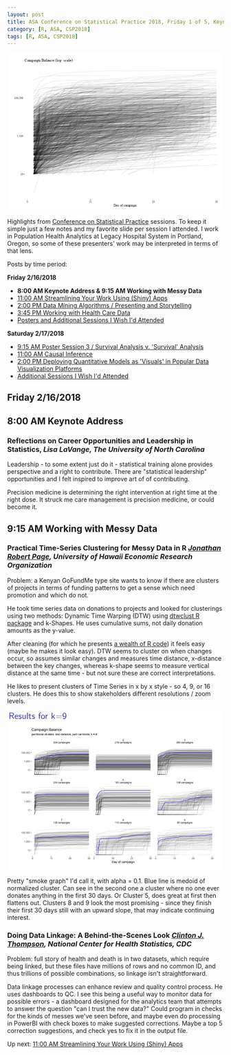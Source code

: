 ```yaml
---
layout: post
title: ASA Conference on Statistical Practice 2018, Friday 1 of 5, Keynote Address & Working with Messy Data
category: [R, ASA, CSP2018]
tags: [R, ASA, CSP2018]
---
```


![All lines](/images/smokelines01.png "All data to be clustered")

Highlights from [Conference on Statistical Practice](https://ww2.amstat.org/meetings/csp/2018/index.cfm) sessions. To keep it simple just a few notes and my favorite slide per session I attended. I work in Population Health Analytics at Legacy Hospital System in Portland, Oregon, so some of these presenters' work may be interpreted in terms of that lens.

Posts by time period:

**Friday 2/16/2018**
* **8:00 AM Keynote Address & 9:15 AM Working with Messy Data**
* [11:00 AM Streamlining Your Work Using (Shiny) Apps](https://dgarmat.github.io/CSP2018-Fri-11am/)
* [2:00 PM Data Mining Algorithms / Presenting and Storytelling](https://dgarmat.github.io/CSP2018-Fri-2pm/)
* [3:45 PM Working with Health Care Data](https://dgarmat.github.io/CSP2018-Fri-345pm/)
* [Posters and Additional Sessions I Wish I'd Attended](https://dgarmat.github.io/CSP2018-Fri-Additional/)

**Saturday 2/17/2018**
* [9:15 AM Poster Session 3 / Survival Analysis v. 'Survival' Analysis](https://dgarmat.github.io/CSP2018-Sat-915am/)
* [11:00 AM Causal Inference](https://dgarmat.github.io/CSP2018-Sat-11am/)
* [2:00 PM Deploying Quantitative Models as 'Visuals' in Popular Data Visualization Platforms](https://dgarmat.github.io/CSP2018-Sat-2pm/)
* [Additional Sessions I Wish I'd Attended](https://dgarmat.github.io/CSP2018-Sat-Additional/)

## Friday 2/16/2018

## 8:00 AM Keynote Address

### Reflections on Career Opportunities and Leadership in Statistics, *Lisa LaVange, The University of North Carolina*

Leadership - to some extent just do it - statistical training alone provides perspective and a right to contribute. There are "statistical leadership" opportunities and I felt inspired to improve art of of contributing.

Precision medicine is determining the right intervention at right time at the right dose. It struck me care management is precision medicine, or could become it.

## 9:15 AM Working with Messy Data 

### Practical Time-Series Clustering for Messy Data in R *[Jonathan Robert Page](http://www2.hawaii.edu/~jrpage/), University of Hawaii Economic Research Organization*

Problem: a Kenyan GoFundMe type site wants to know if there are clusters of projects in terms of funding patterns to get a sense which need promotion and which do not.

He took time series data on donations to projects and looked for clusterings using two methods: Dynamic Time Warping (DTW) using [dtwclust R package](https://cran.r-project.org/web/packages/dtwclust/index.html) and k-Shapes. He uses cumulative sums, not daily donation amounts as the y-value.

After cleaning (for which he presents [a wealth of R code](https://github.com/jonpage/csp2018)) it feels easy (maybe he makes it look easy). DTW seems to cluster on when changes occur, so assumes similar changes and measures time distance, x-distance between the key changes, whereas k-shape seems to measure vertical distance at the same time - but not sure these are correct interpretations. 

He likes to present clusters of Time Series in x by x style - so 4, 9, or 16 clusters. He does this to show stakeholders different resolutions / zoom levels. 

![Clusters of donations with k = 9 k-Shapes](/images/smokelines.png "Clusters of donations with k = 9 k-Shapes")

Pretty "smoke graph" I'd call it, with alpha = 0.1. Blue line is medoid of normalized cluster. Can see in the second one a cluster where no one ever donates anything in the first 30 days. Or Cluster 5, does great at first then flattens out. Clusters 8 and 9 look the most promising - since they finish their first 30 days still with an upward slope, that may indicate continuing interest.

### 	Doing Data Linkage: A Behind-the-Scenes Look *[Clinton J. Thompson](https://www.researchgate.net/profile/Clinton_Thompson), National Center for Health Statistics, CDC*

Problem: full story of health and death is in two datasets, which require being linked, but these files have millions of rows and no common ID, and thus trillions of possible combinations, so linkage isn't straightforward. 

Data linkage processes can enhance review and quality control process. He uses dashboards to QC. I see this being a useful way to monitor data for possible errors - a dashboard designed for the analytics team that attempts to answer the question "can I trust the new data?" Could program in checks for the kinds of messes we've seen before, and maybe even do processing in PowerBI with check boxes to make suggested corrections. Maybe a top 5 correction suggestions, and check yes to fix it in the output file.

Up next: [11:00 AM Streamlining Your Work Using (Shiny) Apps](https://dgarmat.github.io/CSP2018-Fri-11am/)

